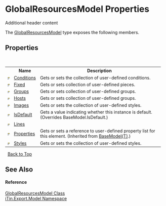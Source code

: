 # GlobalResourcesModel Properties
Additional header content 

The <a href="T_iTin_Export_Model_GlobalResourcesModel">GlobalResourcesModel</a> type exposes the following members.


## Properties
&nbsp;<table><tr><th></th><th>Name</th><th>Description</th></tr><tr><td>![Public property](media/pubproperty.gif "Public property")</td><td><a href="P_iTin_Export_Model_GlobalResourcesModel_Conditions">Conditions</a></td><td>
Gets or sets the collection of user-defined conditions.</td></tr><tr><td>![Public property](media/pubproperty.gif "Public property")</td><td><a href="P_iTin_Export_Model_GlobalResourcesModel_Fixed">Fixed</a></td><td>
Gets or sets collection of user-defined pieces.</td></tr><tr><td>![Public property](media/pubproperty.gif "Public property")</td><td><a href="P_iTin_Export_Model_GlobalResourcesModel_Groups">Groups</a></td><td>
Gets or sets collection of user-defined groups.</td></tr><tr><td>![Public property](media/pubproperty.gif "Public property")</td><td><a href="P_iTin_Export_Model_GlobalResourcesModel_Hosts">Hosts</a></td><td>
Gets or sets collection of user-defined groups.</td></tr><tr><td>![Public property](media/pubproperty.gif "Public property")</td><td><a href="P_iTin_Export_Model_GlobalResourcesModel_Images">Images</a></td><td>
Gets or sets the collection of user-defined styles.</td></tr><tr><td>![Public property](media/pubproperty.gif "Public property")</td><td><a href="P_iTin_Export_Model_GlobalResourcesModel_IsDefault">IsDefault</a></td><td>
Gets a value indicating whether this instance is default.
 (Overrides BaseModel.IsDefault.)</td></tr><tr><td>![Public property](media/pubproperty.gif "Public property")</td><td><a href="P_iTin_Export_Model_GlobalResourcesModel_Lines">Lines</a></td><td /></tr><tr><td>![Public property](media/pubproperty.gif "Public property")</td><td><a href="P_iTin_Export_Model_BaseModel_1_Properties">Properties</a></td><td>
Gets or sets a reference to user-defined property list for this element.
 (Inherited from <a href="T_iTin_Export_Model_BaseModel_1">BaseModel(T)</a>.)</td></tr><tr><td>![Public property](media/pubproperty.gif "Public property")</td><td><a href="P_iTin_Export_Model_GlobalResourcesModel_Styles">Styles</a></td><td>
Gets or sets the collection of user-defined styles.</td></tr></table>&nbsp;
<a href="#globalresourcesmodel-properties">Back to Top</a>

## See Also


#### Reference
<a href="T_iTin_Export_Model_GlobalResourcesModel">GlobalResourcesModel Class</a><br /><a href="N_iTin_Export_Model">iTin.Export.Model Namespace</a><br />